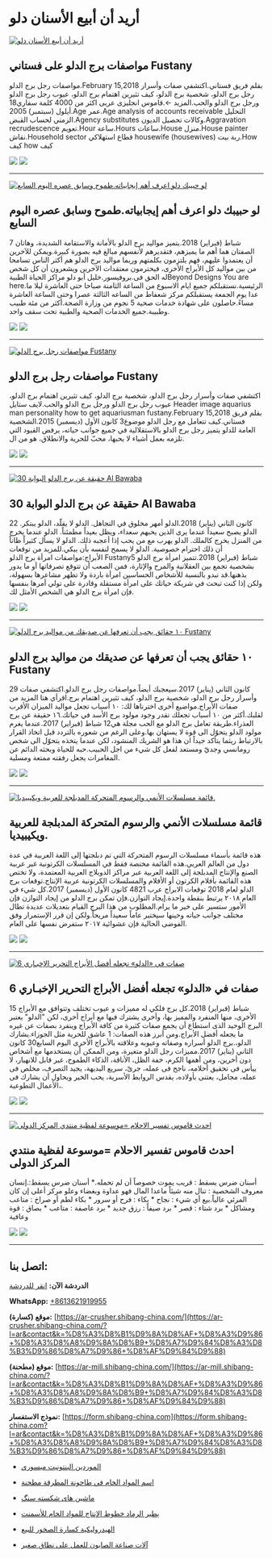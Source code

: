 # أريد أن أبيع الأسنان دلو

<a href="https://swt.shibang-china.com/?l=ar&img&k=%D8%A3%D8%B1%D9%8A%D8%AF+%D8%A3%D9%86+%D8%A3%D8%A8%D9%8A%D8%B9+%D8%A7%D9%84%D8%A3%D8%B3%D9%86%D8%A7%D9%86+%D8%AF%D9%84%D9%88" target="_blank">![أريد أن أبيع الأسنان دلو](http://static.shibang-china.com/all-800x300/1136.jpg)</a>

## مواصفات برج الدلو على فستاني Fustany
مواصفات رجل برج الدلو.February 15,2018 بقلم فريق فستاني.اكتشفي صفات وأسرار رجل برج الدلو، شخصية برج الدلو، كيف تثيرين اهتمام برج الدلو، عيوب رجل برج الدلو ورجل برج الدلو والحب.المزيد ←.قاموس انجليزى عربى اكثر من 4000 كلمة سفاري18 أيلول (سبتمبر) 2005.Age عمر.Age analysis of accounts receivable التحليل الزمني لحساب القبض.Agency substitutes وكالات تحصيل الديون.Aggravation recrudescence تعويم.Hour ساعة.Hours ساعات.House منزل.House painter نقاش.Household sector قطاع استهلاكي housewife (housewives) ربة بيت.How كيف how كيف


<a href="https://whatsapp.shibangsoft.com/WhatsApp.php" target="_blank" title="WhatsApp">![](http://static.shibang-china.com/icon/whatsapp.png)</a> <a href="https://swt.shibang-china.com/?l=ar&icon&k=%D8%A3%D8%B1%D9%8A%D8%AF+%D8%A3%D9%86+%D8%A3%D8%A8%D9%8A%D8%B9+%D8%A7%D9%84%D8%A3%D8%B3%D9%86%D8%A7%D9%86+%D8%AF%D9%84%D9%88" target="_blank">![](http://static.shibang-china.com/icon/chat-ar.png)</a>

---

<a href="https://swt.shibang-china.com/?l=ar&img&k=%D8%A3%D8%B1%D9%8A%D8%AF+%D8%A3%D9%86+%D8%A3%D8%A8%D9%8A%D8%B9+%D8%A7%D9%84%D8%A3%D8%B3%D9%86%D8%A7%D9%86+%D8%AF%D9%84%D9%88" target="_blank">![لو حبيبك دلو اعرف أهم إيجابياته.طموح وسابق عصره اليوم السابع](http://static.shibang-china.com/all-800x300/1040.jpg)</a>

## لو حبيبك دلو اعرف أهم إيجابياته.طموح وسابق عصره اليوم السابع
7 شباط (فبراير) 2018.يتميز مواليد برج الدلو بالأمانة والاستقامة الشديدة، وهاتان الصفتان هما أهم ما يميزهم، فتقديرهم لأنفسهم مبالغ فيه بصورة كبيرة.ويمكن للآخرين أن يعتمدوا عليهم، فهم يلتزمون بكلمتهم وربما مواليد برج الدلو هم أكثر الناس تسامحا من بين مواليد كل الأبراج الأخرى، فيحترمون معتقدات الآخرين ويشعرون أن كل شخص له الحق فى.بروفيسور.خليل أبو دلو مراكز الحياة الطبيةBeyond Designs You are here.الرئيسية.نستقبلكم جميع ايام الاسبوع من الساعة الثامنة صباحا حتى العاشرة ليلا ما عدا يوم الجمعة يستقبلكم مركز شعفاط من الساعه الثالثة عصرا وحتى الساعة العاشرة مساءً.حاصلون على شهادة خدمات صحية 5 نجوم من وزارة الصحة.أكثر من مئة طبيب وطبيبة.جميع الخدمات الصحية والطبية تحت سقف واحد.


<a href="https://whatsapp.shibangsoft.com/WhatsApp.php" target="_blank" title="WhatsApp">![](http://static.shibang-china.com/icon/whatsapp.png)</a> <a href="https://swt.shibang-china.com/?l=ar&icon&k=%D8%A3%D8%B1%D9%8A%D8%AF+%D8%A3%D9%86+%D8%A3%D8%A8%D9%8A%D8%B9+%D8%A7%D9%84%D8%A3%D8%B3%D9%86%D8%A7%D9%86+%D8%AF%D9%84%D9%88" target="_blank">![](http://static.shibang-china.com/icon/chat-ar.png)</a>

---

<a href="https://swt.shibang-china.com/?l=ar&img&k=%D8%A3%D8%B1%D9%8A%D8%AF+%D8%A3%D9%86+%D8%A3%D8%A8%D9%8A%D8%B9+%D8%A7%D9%84%D8%A3%D8%B3%D9%86%D8%A7%D9%86+%D8%AF%D9%84%D9%88" target="_blank">![مواصفات رجل برج الدلو Fustany](http://static.shibang-china.com/all-800x300/1114.jpg)</a>

## مواصفات رجل برج الدلو Fustany
اكتشفي صفات وأسرار رجل برج الدلو، شخصية برج الدلو، كيف تثيرين اهتمام برج الدلو، عيوب رجل برج الدلو ورجل برج الدلو والحب.لايف ستايل Header image aquarius man personality how to get aquariusman fustany.February 15,2018 بقلم فريق فستاني.كيف تتعامل مع رجل الدلو موضوع3 كانون الأول (ديسمبر) 2015.الشخصية العامة للدلو يتميز رجل برج الدلو بالاستقلالية في جميع جوانب حياته، يرفض القيود التي تلزمه بعمل أشياء لا يحبها، محبّ للحرية والانطلاق، هو من ال.


<a href="https://whatsapp.shibangsoft.com/WhatsApp.php" target="_blank" title="WhatsApp">![](http://static.shibang-china.com/icon/whatsapp.png)</a> <a href="https://swt.shibang-china.com/?l=ar&icon&k=%D8%A3%D8%B1%D9%8A%D8%AF+%D8%A3%D9%86+%D8%A3%D8%A8%D9%8A%D8%B9+%D8%A7%D9%84%D8%A3%D8%B3%D9%86%D8%A7%D9%86+%D8%AF%D9%84%D9%88" target="_blank">![](http://static.shibang-china.com/icon/chat-ar.png)</a>

---

<a href="https://swt.shibang-china.com/?l=ar&img&k=%D8%A3%D8%B1%D9%8A%D8%AF+%D8%A3%D9%86+%D8%A3%D8%A8%D9%8A%D8%B9+%D8%A7%D9%84%D8%A3%D8%B3%D9%86%D8%A7%D9%86+%D8%AF%D9%84%D9%88" target="_blank">![30 حقيقة عن برج الدلو البوابة Al Bawaba](http://static.shibang-china.com/all-800x300/960.jpg)</a>

## 30 حقيقة عن برج الدلو البوابة Al Bawaba
22 كانون الثاني (يناير) 2018.الدلو أمهر مخلوق في التجاهل. الدلو لا يقلّد، الدلو يبتكر. الدلو يصبح سعيداً عندما يرى الذين يحبهم سعداء، ويظل بعيداً مطمئناً. الدلو عندما يخرج من المنزل يخرج كالملك. الدلو يهرب مع من يحب إذا أعجبه ذلك. الدلو لا يسأل كثيراً ظاناً أن ذلك احترام خصوصية. الدلو لا يسمح لنفسه بأن يبكي.للمزيد من توقعات الأبراج:مواصفات امرأة برج الدلو Fustany5 شباط (فبراير) 2018.تتميز امرأة برج الدلو بشخصية تجمع بين العقلانية والمرح والإثارة، فمن الصعب أن تتوقع تصرفاتها أو ما يدور بذهنها.قد تبدو بالنسبة للأشخاص الحساسين امرأة باردة ولا تظهر مشاعرها بسهولة، ولكن إذا كنت تبحث في شريكة حياتك على امرأة مستقلة وقادرة على تولي أمرها بنفسها فإن امرأة برج الدلو هي الشخص الأمثل لك.


<a href="https://whatsapp.shibangsoft.com/WhatsApp.php" target="_blank" title="WhatsApp">![](http://static.shibang-china.com/icon/whatsapp.png)</a> <a href="https://swt.shibang-china.com/?l=ar&icon&k=%D8%A3%D8%B1%D9%8A%D8%AF+%D8%A3%D9%86+%D8%A3%D8%A8%D9%8A%D8%B9+%D8%A7%D9%84%D8%A3%D8%B3%D9%86%D8%A7%D9%86+%D8%AF%D9%84%D9%88" target="_blank">![](http://static.shibang-china.com/icon/chat-ar.png)</a>

---

<a href="https://swt.shibang-china.com/?l=ar&img&k=%D8%A3%D8%B1%D9%8A%D8%AF+%D8%A3%D9%86+%D8%A3%D8%A8%D9%8A%D8%B9+%D8%A7%D9%84%D8%A3%D8%B3%D9%86%D8%A7%D9%86+%D8%AF%D9%84%D9%88" target="_blank">![١٠ حقائق يجب أن تعرفها عن صديقك من مواليد برج الدلو Fustany](http://static.shibang-china.com/all-800x300/865.jpg)</a>

## ١٠ حقائق يجب أن تعرفها عن صديقك من مواليد برج الدلو Fustany
29 كانون الثاني (يناير) 2017.سيعجبك أيضاً.مواصفات رجل برج الدلو.اكتشفي صفات وأسرار رجل برج الدلو، شخصية برج الدلو، كيف تثيرين اهتمام برج.اقرأي هنا المزيد من صفات الأبراج.مواضيع أخرى اخترناها لك: ١٠ أسباب تجعل مواليد الميزان الأقرب لقلبك.أكثر من ١٠ أسباب تجعلك تقدر وجود مولود برج الأسد في حياتك.١٦ حقيقة عن برج العذراء.طريقة تعامل برج الدلو مع الحب مجلة هي12 شباط (فبراير) 2017.عندما يغرم مولود الدلو يتحوّل الى قوة لا يستهان بها.وعلى الرغم من شعوره بالتردد قبل اتخاذ القرار بالارتباط ريثما يتأكد جيداً ان هذا هو الشريك المنشود، لكن عندما يتخذه يتحوّل الى شخص رومانسي وجديّ ومستعد لفعل كل شيء من اجل الحبيب.حبه للحياة وبحثه الدائم عن المغامرات يجعل رفقته ممتعة ومسلية.


<a href="https://whatsapp.shibangsoft.com/WhatsApp.php" target="_blank" title="WhatsApp">![](http://static.shibang-china.com/icon/whatsapp.png)</a> <a href="https://swt.shibang-china.com/?l=ar&icon&k=%D8%A3%D8%B1%D9%8A%D8%AF+%D8%A3%D9%86+%D8%A3%D8%A8%D9%8A%D8%B9+%D8%A7%D9%84%D8%A3%D8%B3%D9%86%D8%A7%D9%86+%D8%AF%D9%84%D9%88" target="_blank">![](http://static.shibang-china.com/icon/chat-ar.png)</a>

---

<a href="https://swt.shibang-china.com/?l=ar&img&k=%D8%A3%D8%B1%D9%8A%D8%AF+%D8%A3%D9%86+%D8%A3%D8%A8%D9%8A%D8%B9+%D8%A7%D9%84%D8%A3%D8%B3%D9%86%D8%A7%D9%86+%D8%AF%D9%84%D9%88" target="_blank">![قائمة مسلسلات الأنمي والرسوم المتحركة المدبلجة للعربية ويكيبيديا.](http://static.shibang-china.com/all-800x300/468.jpg)</a>

## قائمة مسلسلات الأنمي والرسوم المتحركة المدبلجة للعربية ويكيبيديا.
هذه قائمة بأسماء مسلسلات الرسوم المتحركة التي تم دبلجتها إلى اللغة العربية في عدة دول من العالم العربي.هذه القائمة مختصة فقط في المسلسلات الكرتونية غير عربية الصنع والإنتاج المدبلجة إلى اللغة العربية عبر مراكز الدوبلاج العربية المعتمدة، ولا تختص هذه القائمة بأفلام الكرتون أو الأفلام والمسلسلات الكرتونية عربية الإنتاج.توقعات برج الدلو لعام 2018 توقعات الابراج عرب 4821 كانون الأول (ديسمبر) 2017.كل شيء في العام ٢٠١٨ يرتبط بنقطة واحدة.إيجاد التوازن.فإن تمكن برج الدلو من إيجاد التوازن فإن الأمور ستسير على خير ما يرام.المطلوب من هذا البرج القيام بتعديلات عديدة تطال مختلف جوانب حياته وحينها سيختبر عاماً سعيداً مريحاً.ولكن إن قرر الإستمرار وفق الفوضى الحالية فإن عشوائية ٢٠١٧ ستفرض نفسها على العام.


<a href="https://whatsapp.shibangsoft.com/WhatsApp.php" target="_blank" title="WhatsApp">![](http://static.shibang-china.com/icon/whatsapp.png)</a> <a href="https://swt.shibang-china.com/?l=ar&icon&k=%D8%A3%D8%B1%D9%8A%D8%AF+%D8%A3%D9%86+%D8%A3%D8%A8%D9%8A%D8%B9+%D8%A7%D9%84%D8%A3%D8%B3%D9%86%D8%A7%D9%86+%D8%AF%D9%84%D9%88" target="_blank">![](http://static.shibang-china.com/icon/chat-ar.png)</a>

---

<a href="https://swt.shibang-china.com/?l=ar&img&k=%D8%A3%D8%B1%D9%8A%D8%AF+%D8%A3%D9%86+%D8%A3%D8%A8%D9%8A%D8%B9+%D8%A7%D9%84%D8%A3%D8%B3%D9%86%D8%A7%D9%86+%D8%AF%D9%84%D9%88" target="_blank">![6 صفات في «الدلو» تجعله أفضل الأبراج التحرير الإخبـاري](http://static.shibang-china.com/all-800x300/805.jpg)</a>

## 6 صفات في «الدلو» تجعله أفضل الأبراج التحرير الإخبـاري
15 شباط (فبراير) 2018.كل برج فلكي له مميزات و عيوب تختلف وتتوافق مع الأبراج الأخرى، منها المنفرد والمميز بها، وأخرى يشترك فيها مع أبراج أخرى، لكن &quot;الدلو&quot; يعتبر البرج الوحيد الذى استطاع أن يجمع صفات كثيرة من كافة الأبراج وينفرد بصفات عن غيره ما يجعله أفضل الأبراج.ومن أبرز هذه الصفات: 1 عاشق للحرية مثل الجوزاء.يشارك الدلو،.برج الدلو أسراره وصفاته وعيوبه وعلاقته بالأبراج الأخرى اليوم السابع30 كانون الثاني (يناير) 2017.مميزات رجل الدلو متغيرة، ومن الممكن أن يستخدمها مع أشخاص دون أخرين، ومن أهمها الكرم، خفة الظل، الأناقة، الذكاء الطموح، غير قابل للانهيار، لا ييأس فى تحقيق أحلامه، ناجح فى عمله، جرىْ، سريع البديهة، يجيد التصرف، مخلص فى عمله، مجامل، يعتنى بأولاده، يقدس الروابط الأسرية، يحب الخير ويحاول أن يشارك فى الأعمال التطوعية،.


<a href="https://whatsapp.shibangsoft.com/WhatsApp.php" target="_blank" title="WhatsApp">![](http://static.shibang-china.com/icon/whatsapp.png)</a> <a href="https://swt.shibang-china.com/?l=ar&icon&k=%D8%A3%D8%B1%D9%8A%D8%AF+%D8%A3%D9%86+%D8%A3%D8%A8%D9%8A%D8%B9+%D8%A7%D9%84%D8%A3%D8%B3%D9%86%D8%A7%D9%86+%D8%AF%D9%84%D9%88" target="_blank">![](http://static.shibang-china.com/icon/chat-ar.png)</a>

---

<a href="https://swt.shibang-china.com/?l=ar&img&k=%D8%A3%D8%B1%D9%8A%D8%AF+%D8%A3%D9%86+%D8%A3%D8%A8%D9%8A%D8%B9+%D8%A7%D9%84%D8%A3%D8%B3%D9%86%D8%A7%D9%86+%D8%AF%D9%84%D9%88" target="_blank">![احدث قاموس تفسير الاحلام =موسوعة لفظية منتدي المركز الدولى](http://static.shibang-china.com/all-800x300/662.jpg)</a>

## احدث قاموس تفسير الاحلام =موسوعة لفظية منتدي المركز الدولى
أسنان ضرس يسقط : قريب يموت خصوصاً أن لم تحمله.* أسنان ضرس يسقط:.إنسان معروف الشخصية : تنال منه شيئاً ماعدا المال فهو عداوة وبغضاء وعلو مركز أعلى إن كان المرئي عالياً.بيع أي شيء : نجاح * بكاء : فرح أو سرور * بكاء لطم أو صراخ : متاعب ومشاكل * برد شتاء : قصر * برد صيفاً : رزق جديد * برد عاصفة : متاعب * بصاق : قوة وعافية

<a href="https://whatsapp.shibangsoft.com/WhatsApp.php" target="_blank" title="WhatsApp">![](http://static.shibang-china.com/icon/whatsapp.png)</a> <a href="https://swt.shibang-china.com/?l=ar&icon&k=%D8%A3%D8%B1%D9%8A%D8%AF+%D8%A3%D9%86+%D8%A3%D8%A8%D9%8A%D8%B9+%D8%A7%D9%84%D8%A3%D8%B3%D9%86%D8%A7%D9%86+%D8%AF%D9%84%D9%88" target="_blank">![](http://static.shibang-china.com/icon/chat-ar.png)</a>

---
## اتصل بنا:

**الدردشة الآن:** [انقر للدردشة](https://swt.shibang-china.com?l=ar&contact&k=%D8%A3%D8%B1%D9%8A%D8%AF+%D8%A3%D9%86+%D8%A3%D8%A8%D9%8A%D8%B9+%D8%A7%D9%84%D8%A3%D8%B3%D9%86%D8%A7%D9%86+%D8%AF%D9%84%D9%88)

**WhatsApp:**  [+8613621919955](https://whatsapp.shibangsoft.com/WhatsApp.php)

**موقع (كسارة):** [https://ar-crusher.shibang-china.com/](https://ar-crusher.shibang-china.com/?l=ar&contact&k=%D8%A3%D8%B1%D9%8A%D8%AF+%D8%A3%D9%86+%D8%A3%D8%A8%D9%8A%D8%B9+%D8%A7%D9%84%D8%A3%D8%B3%D9%86%D8%A7%D9%86+%D8%AF%D9%84%D9%88)

**موقع (مطحنة):** [https://ar-mill.shibang-china.com/](https://ar-mill.shibang-china.com/?l=ar&contact&k=%D8%A3%D8%B1%D9%8A%D8%AF+%D8%A3%D9%86+%D8%A3%D8%A8%D9%8A%D8%B9+%D8%A7%D9%84%D8%A3%D8%B3%D9%86%D8%A7%D9%86+%D8%AF%D9%84%D9%88)

**نموذج الاستفسار:** [https://form.shibang-china.com](https://form.shibang-china.com?l=ar&contact&k=%D8%A3%D8%B1%D9%8A%D8%AF+%D8%A3%D9%86+%D8%A3%D8%A8%D9%8A%D8%B9+%D8%A7%D9%84%D8%A3%D8%B3%D9%86%D8%A7%D9%86+%D8%AF%D9%84%D9%88)

* [الموردين البنتونيت ميسوري](../24/%D8%A7%D9%84%D9%85%D9%88%D8%B1%D8%AF%D9%8A%D9%86%20%D8%A7%D9%84%D8%A8%D9%86%D8%AA%D9%88%D9%86%D9%8A%D8%AA%20%D9%85%D9%8A%D8%B3%D9%88%D8%B1%D9%8A.md)

* [اسم المواد الخام في طاحونة المطرقة مطحنة](../23/%D8%A7%D8%B3%D9%85%20%D8%A7%D9%84%D9%85%D9%88%D8%A7%D8%AF%20%D8%A7%D9%84%D8%AE%D8%A7%D9%85%20%D9%81%D9%8A%20%D8%B7%D8%A7%D8%AD%D9%88%D9%86%D8%A9%20%D8%A7%D9%84%D9%85%D8%B7%D8%B1%D9%82%D8%A9%20%D9%85%D8%B7%D8%AD%D9%86%D8%A9.md)

* [ماشین های شکسته سنگ](../22/%D9%85%D8%A7%D8%B4%DB%8C%D9%86%20%D9%87%D8%A7%DB%8C%20%D8%B4%DA%A9%D8%B3%D8%AA%D9%87%20%D8%B3%D9%86%DA%AF.md)

* [يطير الرماد خطوط الإنتاج للمواد الخام للأسمنت](../22/%D9%8A%D8%B7%D9%8A%D8%B1%20%D8%A7%D9%84%D8%B1%D9%85%D8%A7%D8%AF%20%D8%AE%D8%B7%D9%88%D8%B7%20%D8%A7%D9%84%D8%A5%D9%86%D8%AA%D8%A7%D8%AC%20%D9%84%D9%84%D9%85%D9%88%D8%A7%D8%AF%20%D8%A7%D9%84%D8%AE%D8%A7%D9%85%20%D9%84%D9%84%D8%A3%D8%B3%D9%85%D9%86%D8%AA.md)

* [الهيدروليكية كسارة الصخور للبيع](../23/%D8%A7%D9%84%D9%87%D9%8A%D8%AF%D8%B1%D9%88%D9%84%D9%8A%D9%83%D9%8A%D8%A9%20%D9%83%D8%B3%D8%A7%D8%B1%D8%A9%20%D8%A7%D9%84%D8%B5%D8%AE%D9%88%D8%B1%20%D9%84%D9%84%D8%A8%D9%8A%D8%B9.md)

* [آلات صناعة الصابون للعمل على نطاق صغير](../23/%D8%A2%D9%84%D8%A7%D8%AA%20%D8%B5%D9%86%D8%A7%D8%B9%D8%A9%20%D8%A7%D9%84%D8%B5%D8%A7%D8%A8%D9%88%D9%86%20%D9%84%D9%84%D8%B9%D9%85%D9%84%20%D8%B9%D9%84%D9%89%20%D9%86%D8%B7%D8%A7%D9%82%20%D8%B5%D8%BA%D9%8A%D8%B1.md)